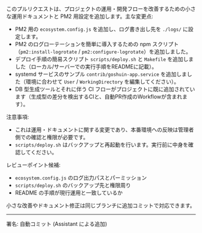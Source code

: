 このプルリクエストは、プロジェクトの運用・開発フローを改善するための小さな運用ドキュメントと PM2 用設定を追加します。主な変更点:

- PM2 用の `ecosystem.config.js` を追加し、ログ書き出し先を `./logs/` に設定します。
- PM2 のログローテーションを簡単に導入するための npm スクリプト（`pm2:install-logrotate` / `pm2:configure-logrotate`）を追加しました。
- デプロイ手順の簡易スクリプト `scripts/deploy.sh` と `Makefile` を追加しました（ローカル/サーバーでの実行手順をREADMEに記載）。
- systemd サービスのサンプル `contrib/goshuin-app.service` を追加しました（環境に合わせて `User` / `WorkingDirectory` を編集してください）。
- DB 型生成ツールとそれに伴う CI フローがプロジェクトに既に追加されています（生成型の差分を検出するCIと、自動PR作成のWorkflowが含まれます）。

注意事項:
- これは運用・ドキュメントに関する変更であり、本番環境への反映は管理者側での確認と権限が必要です。
- `scripts/deploy.sh` はバックアップと再起動を行います。実行前に中身を確認してください。

レビューポイント候補:
- `ecosystem.config.js` のログ出力パスとパーミッション
- `scripts/deploy.sh` のバックアップ先と権限周り
- README の手順が現行運用と一致しているか

小さな改善やドキュメント修正は同じブランチに追加コミットで対応できます。

---
署名: 自動コミット (Assistant による追加)
